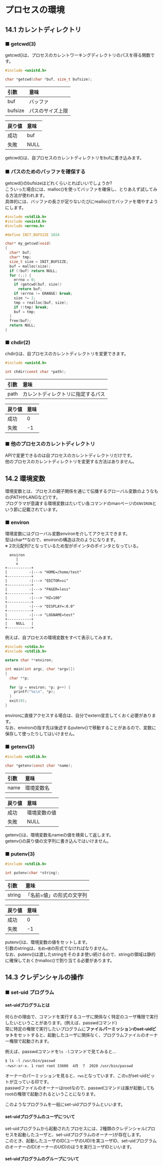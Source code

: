 # プロセスの環境
## 14.1 カレントディレクトリ
### ■ getcwd(3)
getcwd()は、プロセスのカレントワーキングディレクトリのパスを得る関数です。
```c
#include <unistd.h>

char *getcwd(char *buf, size_t bufsize);
```

|引数|意味|
|:---|:---|
|buf|バッファ|
|bufsize|パスのサイズ上限|

|戻り値|意味|
|:---|:---|
|成功|buf|
|失敗|NULL|

getcwd()は、自プロセスのカレントディレクトリをbufに書き込みます。

### ■ パスのためのバッファを確保する
getcwd()のbufsizeはどれくらいとればいいでしょうか?  
こういった場合には、malloc()を使ってバッファを確保し、とりあえず試してみる方法が使われます。  
具体的には、バッファの長さが足りないたびにrealloc()でバッファを増やすようにします。
```c
#include <stdlib.h>
#include <unistd.h>
#include <errno.h>

#define INIT_BUFSIZE 1024

char* my_getcwd(void)
{
  char* buf;
  char* tmp;
  size_t size = INIT_BUFSIZE;
  buf = malloc(size);
  if (!buf) return NULL;
  for (;;) {
    errno = 0;
    if (getcwd(buf, size))
      return buf;
    if (errno != ERANGE) break;
    size *= 2;
    tmp = realloc(buf, size);
    if (!tmp) break;
    buf = tmp;
  }
  free(buf);
  return NULL;
}
```
### ■ chdir(2)
chdir()は、自プロセスのカレントディレクトリを変更できます。
```c
#include <unistd.h>

int chdir(const char *path);
```
|引数|意味|
|:---|:---|
|path|カレントディレクトリに指定するパス|

|戻り値|意味|
|:---|:---|
|成功|0|
|失敗|-1|

### ■ 他のプロセスのカレントディレクトリ
APIで変更できるのは自プロセスのカレントディレクトリだけです。  
他のプロセスのカレントディレクトリを変更する方法はありません。

## 14.2 環境変数
環境変数とは、プロセスの親子関係を通じて伝播するグローバル変数のようなもの(PATHやLANGなど)です。  
プログラマが意識する環境変数はたいてい各コマンドのmanページの`ENVIRON`という節に記載されています。
### ■ environ
環境変数にはグローバル変数environを介してアクセスできます。  
型はchar\*\*なので、environの構造は次のようになります。  
※ 2次元配列?となっているため型がポインタのポインタとなっている。
```
  environ
     |
     v
+-----------+
|          -|---> "HOME=/home/test"
+-----------+
|          -|---> "EDITOR=vi"
+-----------+
|          -|---> "PAGER=less"
+-----------+
|          -|---> "HZ=100"
+-----------+
|          -|---> "DISPLAY=:0.0"
+-----------+
|          -|---> "LOGNAME=test"
+-----------+
|    NULL   |
+-----------+
```

例えば、自プロセスの環境変数をすべて表示してみます。
```c
#include <stdio.h>
#include <stdlib.h>

extern char **environ;

int main(int argc, char *argv[])
{
  char **p;
  
  for (p = environ; *p; p++) {
    printf("%s\n", *p);
  }
  exit(0);
}
```
environに直接アクセスする場合は、自分でextern宣言してくおく必要があります。  
なお、environの指す先は後述するputenv()で移動することがあるので、変数に保存して使ったりしてはいけません。

### ■ getenv(3)
```c
#include <stdlib.h>

char *getenv(const char *name);
```
|引数|意味|
|:---|:---|
|name|環境変数名|

|戻り値|意味|
|:---|:---|
|成功|環境変数の値|
|失敗|NULL|

getenv()は、環境変数名nameの値を検索して返します。  
getenv()の戻り値の文字列に書き込んではいけません。

### ■ putenv(3)
```c
#include <stdlib.h>

int putenv(char *string);
```
|引数|意味|
|:---|:---|
|string|「名前=値」の形式の文字列|

|戻り値|意味|
|:---|:---|
|成功|0|
|失敗|-1|

putenv()は、環境変数の値をセットします。  
引数のstringは、`名前=値`の形式でなければなりません。  
なお、putenv()は渡したstringをそのまま使い続けるので、stringの領域は静的に確保しておくかmalloc()で割り当てる必要があります。

## 14.3 クレデンシャルの操作
### ■ set-uid プログラム
#### set-uidプログラムとは
何らかの理由で、コマンドを実行するユーザに関係なく特定のユーザ権限で実行したいということがあります。(例えば、passwdコマンド)  
常に特定の権限で実行したいプログラムに**ファイルパーミッションのset-uidビット**をセットすると、起動したユーザに関係なく、プログラムファイルのオーナー権限で起動されます。  
  
例えば、passwdコマンドを`ls -l`コマンドで見てみると...
```
$ ls -l /usr/bin/passwd
-rwsr-xr-x. 1 root root 33600  4月  7  2020 /usr/bin/passwd
```
オーナーのパーミッションを見ると、`rws`となっています、この`s`がset-uidビットが立っている印です。  
passwdファイルのオーナーはrootなので、passwdコマンドは誰が起動してもrootの権限で起動されるということになります。  
  
このようなプログラムを一般にset-uidプログラムといいます。

#### set-uidプログラムのユーザについて
set-uidプログラムから起動されたプロセスには、2種類のクレデンシャル(プロセスを起動したユーザと、set-uidプログラムのオーナー)が存在します。  
このとき、起動したユーザのID(ユーザのUID)を実ユーザID、set-uidプログラムのオーナーのID(オーナーのUID)のほうを実行ユーザIDといいます。  

#### set-uidプログラムのグループについて

